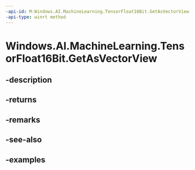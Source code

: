 ```yaml
---
-api-id: M:Windows.AI.MachineLearning.TensorFloat16Bit.GetAsVectorView
-api-type: winrt method
---
```


<!-- Method syntax.
public IVectorView<float> TensorFloat16Bit.GetAsVectorView()
-->

# Windows.AI.MachineLearning.TensorFloat16Bit.GetAsVectorView

## -description

## -returns

## -remarks

## -see-also

## -examples


